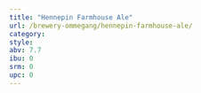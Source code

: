 ```yaml
---
title: "Hennepin Farmhouse Ale"
url: /brewery-ommegang/hennepin-farmhouse-ale/
category: 
style: 
abv: 7.7
ibu: 0
srm: 0
upc: 0
---
```


